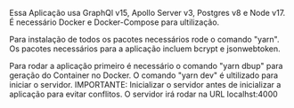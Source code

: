 Essa Aplicação usa GraphQl v15, Apollo Server v3, Postgres v8 e Node v17.
É necessário Docker e Docker-Compose para ultilização.

Para instalação de todos os pacotes necessários rode o comando "yarn".
Os pacotes necessários para a aplicação incluem bcrypt e jsonwebtoken.


Para rodar a aplicação primeiro é necessário o comando "yarn dbup" para geração do Container no Docker.
O comando "yarn dev" é ultilizado para iniciar o servidor. IMPORTANTE: Inicializar o servidor antes de inicializar a aplicação para evitar conflitos.
O servidor irá rodar na URL localhst:4000
